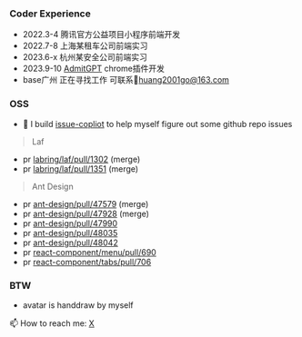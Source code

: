 ### Coder Experience
- 2022.3-4  腾讯官方公益项目小程序前端开发
- 2022.7-8 上海某租车公司前端实习
- 2023.6-x  杭州某安全公司前端实习
- 2023.9-10 [AdmitGPT](https://www.producthunt.com/products/admitgpt) chrome插件开发
- base广州 正在寻找工作 可联系📮huang2001go@163.com

### OSS
- 🔭 I build [issue-copliot](https://issue-copilot.vercel.app/) to help myself figure out some github repo issues

> Laf
- pr [labring/laf/pull/1302](https://github.com/labring/laf/pull/1302)  (merge)
- pr [labring/laf/pull/1351](https://github.com/) (merge)

> Ant Design
- pr [ant-design/pull/47579](https://github.com/ant-design/ant-design/pull/47579) (merge)
- pr [ant-design/pull/47928](https://github.com/ant-design/ant-design/pull/47928) (merge)
- pr [ant-design/pull/47990](https://github.com/ant-design/ant-design/pull/47990)
- pr [ant-design/pull/48035](https://github.com/ant-design/ant-design/pull/48035)
- pr [ant-design/pull/48042](https://github.com/ant-design/ant-design/pull/48091)
- pr [react-component/menu/pull/690](https://github.com/react-component/menu/pull/690)
- pr [react-component/tabs/pull/706](https://github.com/react-component/tabs/pull/706)

### BTW
- avatar is handdraw by myself



📫 How to reach me: [X](https://twitter.com/steph_cooperk) 


<!--
**CooperHash/CooperHash** is a ✨ _special_ ✨ repository because its `README.md` (this file) appears on your GitHub profile.

Here are some ideas to get you started:

- 🔭 I’m currently working on ...
- 🌱 I’m currently learning ...
- 👯 I’m looking to collaborate on ...
- 🤔 I’m looking for help with ...
- 💬 Ask me about ...
- 📫 How to reach me: ...
- 😄 Pronouns: ...
- ⚡ Fun fact: ...
-->


